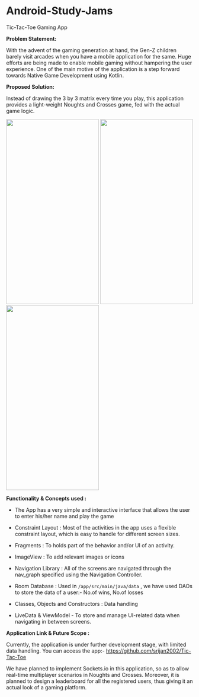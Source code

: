 # Android-Study-Jams

Tic-Tac-Toe Gaming App

<b> Problem Statement: </b>

With the advent of the gaming generation  at hand, the Gen-Z children barely visit arcades when you have a mobile application for the same. Huge efforts are being made to enable mobile gaming without hampering the user experience. One of the main motive of the application is a step forward towards Native Game Development using Kotlin.

<b> Proposed Solution: </b>

Instead of drawing the 3 by 3 matrix every time you play, this application provides a light-weight Noughts and Crosses game, fed with the actual game logic. 

<img src="https://user-images.githubusercontent.com/77445478/148654534-b4558ed2-4d50-4476-b122-0ca0daa1fce0.jpg" width="250" height="500">
<img src="https://user-images.githubusercontent.com/77445478/148654572-b688cdcc-a0c7-429c-84a1-688c102f81a3.jpg" width="250" height="500">
<img src="https://user-images.githubusercontent.com/77445478/148654601-5bd5d363-9bfa-4ca1-8fc7-69228c1ff18c.jpg" width="250" height="500">

<b> Functionality & Concepts used : </b>

- The App has a very simple and interactive interface that allows the user to enter his/her name and play the game

- Constraint Layout : Most of the activities in the app uses a flexible constraint layout, which is easy to handle for different screen sizes.

- Fragments : To holds part of the behavior and/or UI of an activity.

- ImageView : To add relevant images or icons

- Navigation Library : All of the screens are navigated through the nav_graph specified using the Navigation Controller.

- Room Database : Used in `/app/src/main/java/data` , we have used DAOs to store the data of a user:- No.of wins, No.of losses

- Classes, Objects and Constructors : Data handling

- LiveData & ViewModel - To store and manage UI-related data when navigating in between screens.


<b> Application Link & Future Scope : </b>

Currently, the application is under further development stage, with limited data handling. You can access the app:- https://github.com/srijan2002/Tic-Tac-Toe

We have planned to implement Sockets.io in this application, so as to allow real-time multiplayer scenarios in Noughts and Crosses. Moreover, it is planned to design a leaderboard for all the registered users, thus giving it an actual look of a gaming platform.
